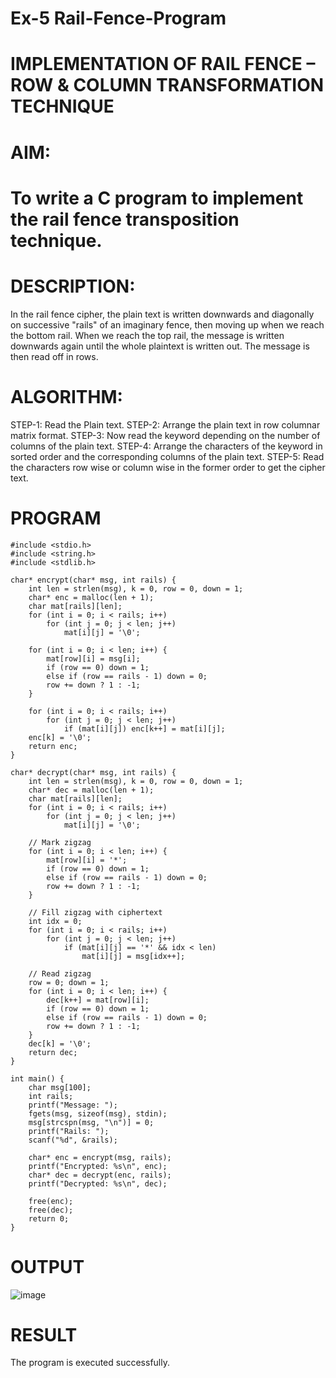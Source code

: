 # Ex-5 Rail-Fence-Program

# IMPLEMENTATION OF RAIL FENCE – ROW & COLUMN TRANSFORMATION TECHNIQUE

# AIM:

# To write a C program to implement the rail fence transposition technique.

# DESCRIPTION:

In the rail fence cipher, the plain text is written downwards and diagonally on successive "rails" of an imaginary fence, then moving up when we reach the bottom rail. When we reach the top rail, the message is written downwards again until the whole plaintext is written out. The message is then read off in rows.

# ALGORITHM:

STEP-1: Read the Plain text.
STEP-2: Arrange the plain text in row columnar matrix format.
STEP-3: Now read the keyword depending on the number of columns of the plain text.
STEP-4: Arrange the characters of the keyword in sorted order and the corresponding columns of the plain text.
STEP-5: Read the characters row wise or column wise in the former order to get the cipher text.


# PROGRAM
```
#include <stdio.h>
#include <string.h>
#include <stdlib.h>

char* encrypt(char* msg, int rails) {
    int len = strlen(msg), k = 0, row = 0, down = 1;
    char* enc = malloc(len + 1);
    char mat[rails][len];
    for (int i = 0; i < rails; i++)
        for (int j = 0; j < len; j++)
            mat[i][j] = '\0';

    for (int i = 0; i < len; i++) {
        mat[row][i] = msg[i];
        if (row == 0) down = 1;
        else if (row == rails - 1) down = 0;
        row += down ? 1 : -1;
    }

    for (int i = 0; i < rails; i++)
        for (int j = 0; j < len; j++)
            if (mat[i][j]) enc[k++] = mat[i][j];
    enc[k] = '\0';
    return enc;
}

char* decrypt(char* msg, int rails) {
    int len = strlen(msg), k = 0, row = 0, down = 1;
    char* dec = malloc(len + 1);
    char mat[rails][len];
    for (int i = 0; i < rails; i++)
        for (int j = 0; j < len; j++)
            mat[i][j] = '\0';

    // Mark zigzag
    for (int i = 0; i < len; i++) {
        mat[row][i] = '*';
        if (row == 0) down = 1;
        else if (row == rails - 1) down = 0;
        row += down ? 1 : -1;
    }

    // Fill zigzag with ciphertext
    int idx = 0;
    for (int i = 0; i < rails; i++)
        for (int j = 0; j < len; j++)
            if (mat[i][j] == '*' && idx < len)
                mat[i][j] = msg[idx++];

    // Read zigzag
    row = 0; down = 1;
    for (int i = 0; i < len; i++) {
        dec[k++] = mat[row][i];
        if (row == 0) down = 1;
        else if (row == rails - 1) down = 0;
        row += down ? 1 : -1;
    }
    dec[k] = '\0';
    return dec;
}

int main() {
    char msg[100];
    int rails;
    printf("Message: ");
    fgets(msg, sizeof(msg), stdin);
    msg[strcspn(msg, "\n")] = 0;
    printf("Rails: ");
    scanf("%d", &rails);

    char* enc = encrypt(msg, rails);
    printf("Encrypted: %s\n", enc);
    char* dec = decrypt(enc, rails);
    printf("Decrypted: %s\n", dec);

    free(enc);
    free(dec);
    return 0;
}

```

# OUTPUT
![image](https://github.com/user-attachments/assets/38cd629f-5cf0-4d20-85a2-9e02384a6253)



# RESULT
The program is executed successfully.
